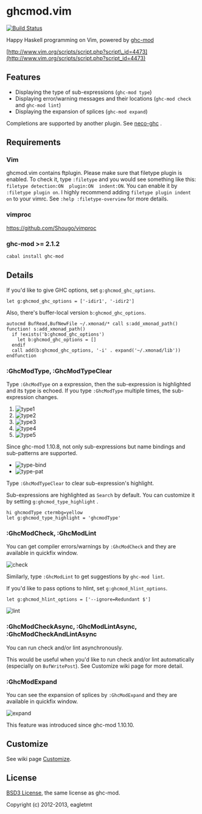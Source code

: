 # ghcmod.vim
[![Build Status](https://travis-ci.org/eagletmt/ghcmod-vim.png)](https://travis-ci.org/eagletmt/ghcmod-vim)

Happy Haskell programming on Vim, powered by [ghc-mod](https://github.com/kazu-yamamoto/ghc-mod)

[http://www.vim.org/scripts/script.php?script\_id=4473](http://www.vim.org/scripts/script.php?script_id=4473)

## Features

- Displaying the type of sub-expressions (`ghc-mod type`)
- Displaying error/warning messages and their locations (`ghc-mod check` and `ghc-mod lint`)
- Displaying the expansion of splices (`ghc-mod expand`)

Completions are supported by another plugin.
See [neco-ghc](https://github.com/ujihisa/neco-ghc) .

## Requirements

### Vim
ghcmod.vim contains ftplugin.
Please make sure that filetype plugin is enabled.
To check it, type `:filetype` and you would see something like this: `filetype detection:ON  plugin:ON  indent:ON`.
You can enable it by `:filetype plugin on`.
I highly recommend adding `filetype plugin indent on` to your vimrc.
See `:help :filetype-overview` for more details.

### vimproc
https://github.com/Shougo/vimproc

### ghc-mod >= 2.1.2
```sh
cabal install ghc-mod
```

## Details
If you'd like to give GHC options, set `g:ghcmod_ghc_options`.

```vim
let g:ghcmod_ghc_options = ['-idir1', '-idir2']
```

Also, there's buffer-local version `b:ghcmod_ghc_options`.

```vim
autocmd BufRead,BufNewFile ~/.xmonad/* call s:add_xmonad_path()
function! s:add_xmonad_path()
  if !exists('b:ghcmod_ghc_options')
    let b:ghcmod_ghc_options = []
  endif
  call add(b:ghcmod_ghc_options, '-i' . expand('~/.xmonad/lib'))
endfunction
```

### :GhcModType, :GhcModTypeClear
Type `:GhcModType` on a expression, then the sub-expression is highlighted and its type is echoed.
If you type `:GhcModType` multiple times, the sub-expression changes.

1. ![type1](http://cache.gyazo.com/361ad3652a412f780106ab07ad11f206.png)
2. ![type2](http://cache.gyazo.com/0c884849a971e367c75a6ba68bed0157.png)
3. ![type3](http://cache.gyazo.com/3644d66a3c5fbc51c01b5bb2053864cd.png)
4. ![type4](http://cache.gyazo.com/ece85e8a1250bebfd13208a63679a3db.png)
5. ![type5](http://cache.gyazo.com/71e4c79f9b42faaaf81b4e3695fb4d7f.png)

Since ghc-mod 1.10.8, not only sub-expressions but name bindings and sub-patterns are supported.

- ![type-bind](http://cache.gyazo.com/cee203adbf715f00d2dbd82c5cff3eaa.png)
- ![type-pat](http://cache.gyazo.com/7a22068b73442e8447a4081d5ddffd31.png)

Type `:GhcModTypeClear` to clear sub-expression's highlight.

Sub-expressions are highlighted as `Search` by default.
You can customize it by setting `g:ghcmod_type_highlight` .

```vim
hi ghcmodType ctermbg=yellow
let g:ghcmod_type_highlight = 'ghcmodType'
```

### :GhcModCheck, :GhcModLint
You can get compiler errors/warnings by `:GhcModCheck` and they are available in quickfix window.

![check](http://cache.gyazo.com/c09399b2fe370ce9d328b8ed12118de8.png)

Similarly, type `:GhcModLint` to get suggestions by `ghc-mod lint`.

If you'd like to pass options to hlint, set `g:ghcmod_hlint_options`.

```vim
let g:ghcmod_hlint_options = ['--ignore=Redundant $']
```

![lint](http://cache.gyazo.com/3b64724ce2587e03761fe618457f1c2e.png)


### :GhcModCheckAsync, :GhcModLintAsync, :GhcModCheckAndLintAsync
You can run check and/or lint asynchronously.

This would be useful when you'd like to run check and/or lint automatically (especially on `BufWritePost`).
See Customize wiki page for more detail.

### :GhcModExpand
You can see the expansion of splices by `:GhcModExpand` and they are available in quickfix window.

![expand](http://cache.gyazo.com/bcbee2b84f956a87b636a67b5d5af488.png)

This feature was introduced since ghc-mod 1.10.10.

## Customize
See wiki page [Customize](https://github.com/eagletmt/ghcmod-vim/wiki/Customize).

## License
[BSD3 License](http://www.opensource.org/licenses/BSD-3-Clause), the same license as ghc-mod.

Copyright (c) 2012-2013, eagletmt
